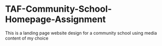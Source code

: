 # TAF-Community-School-Homepage-Assignment
This is a landing page website design for a community school using media content of my choice
